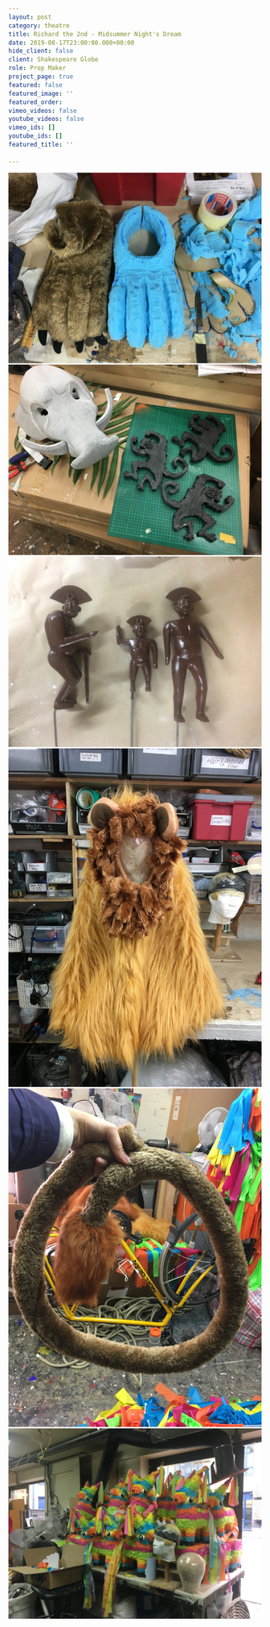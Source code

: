```yaml
---
layout: post
category: theatre
title: Richard the 2nd - Midsummer Night's Dream
date: 2019-08-17T23:00:00.000+00:00
hide_client: false
client: Shakespeare Globe
role: Prop Maker
project_page: true
featured: false
featured_image: ''
featured_order: 
vimeo_videos: false
youtube_videos: false
vimeo_ids: []
youtube_ids: []
featured_title: ''

---
```

![](/uploads/img_0854.JPG)![](/uploads/img_1150.JPG)![](/uploads/img_9290.JPG "Puppets For Richard the 2nd")![](/uploads/img_0864.JPG)![](/uploads/img_0863.JPG)![](/uploads/img_0840.JPG)